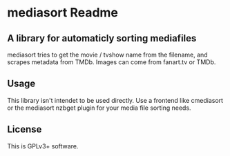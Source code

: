 # mediasort Readme

## A library for automaticly sorting mediafiles
mediasort tries to get the movie / tvshow name from the filename, and scrapes
metadata from TMDb. Images can come from fanart.tv or TMDb.

## Usage
This library isn't intendet to be used directly. Use a frontend like
cmediasort or the mediasort nzbget plugin for your media file sorting needs.

## License
This is GPLv3+ software.
